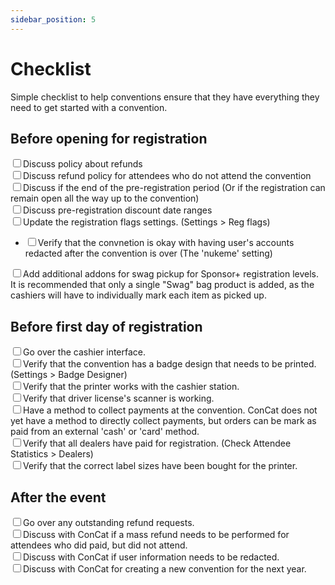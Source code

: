 ```yaml
---
sidebar_position: 5
---
```


# Checklist

Simple checklist to help conventions ensure that they have everything they need to get started with a convention.

## Before opening for registration

<div>
  <div><input type="checkbox" />Discuss policy about refunds</div>
  <div><input type="checkbox" />Discuss refund policy for attendees who do not attend the convention</div>
  <div><input type="checkbox" />Discuss if the end of the pre-registration period (Or if the registration can remain open all the way up to the convention)</div>
  <div><input type="checkbox" />Discuss pre-registration discount date ranges</div>
  <div><input type="checkbox" />Update the registration flags settings. (Settings > Reg flags)</div>
  <ul>
    <li><input type="checkbox" />Verify that the convnetion is okay with having user's accounts redacted after the convention is over (The 'nukeme' setting)</li>
  </ul>
  <div><input type="checkbox" />Add additional addons for swag pickup for Sponsor+ registration levels. It is recommended that only a single "Swag" bag product is added, as the cashiers will have to individually mark each item as picked up.</div>
</div>

## Before first day of registration

<div>
  <div><input type="checkbox" />Go over the cashier interface.</div>
  <div><input type="checkbox" />Verify that the convention has a badge design that needs to be printed. (Settings > Badge Designer)</div>
  <div><input type="checkbox" />Verify that the printer works with the cashier station.</div>
  <div><input type="checkbox" />Verify that driver license's scanner is working.</div>
  <div><input type="checkbox" />Have a method to collect payments at the convention. ConCat does not yet have a method to directly collect payments, but orders can be mark as paid from an external 'cash' or 'card' method.</div>
  <div><input type="checkbox" />Verify that all dealers have paid for registration. (Check Attendee Statistics > Dealers)</div>
  <div><input type="checkbox" />Verify that the correct label sizes have been bought for the printer.</div>
</div>

## After the event

<div>
  <div><input type="checkbox" />Go over any outstanding refund requests.</div>
  <div><input type="checkbox" />Discuss with ConCat if a mass refund needs to be performed for attendees who did paid, but did not attend.</div>
  <div><input type="checkbox" />Discuss with ConCat if user information needs to be redacted.</div>
  <div><input type="checkbox" />Discuss with ConCat for creating a new convention for the next year.</div>
</div>

